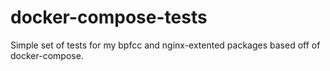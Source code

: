 # docker-compose-tests
Simple set of tests for my bpfcc and nginx-extented packages based off of docker-compose.
